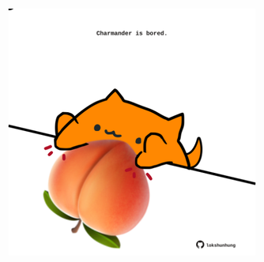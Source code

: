 <!-- built at 11/01/2025, 01:27:38 UTC -->
<p align="center">
  <img width="500" height="500" src="./ReadmeImage.svg">
</p>
